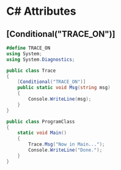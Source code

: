 # C# Attributes

## [Conditional("TRACE_ON")]

```csharp
#define TRACE_ON
using System;
using System.Diagnostics;

public class Trace
{
    [Conditional("TRACE_ON")]
    public static void Msg(string msg)
    {
        Console.WriteLine(msg);
    }
}

public class ProgramClass
{
    static void Main()
    {
        Trace.Msg("Now in Main...");
        Console.WriteLine("Done.");
    }
}
```